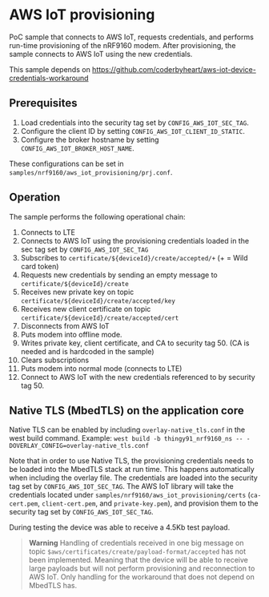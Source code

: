 # AWS IoT provisioning

PoC sample that connects to AWS IoT, requests credentials, and performs run-time provisioning of the nRF9160 modem.
After provisioning, the sample connects to AWS IoT using the new credentials.

This sample depends on https://github.com/coderbyheart/aws-iot-device-credentials-workaround

## Prerequisites

1. Load credentials into the security tag set by `CONFIG_AWS_IOT_SEC_TAG`.
2. Configure the client ID by setting `CONFIG_AWS_IOT_CLIENT_ID_STATIC`.
3. Configure the broker hostname by setting `CONFIG_AWS_IOT_BROKER_HOST_NAME`.

These configurations can be set in `samples/nrf9160/aws_iot_provisioning/prj.conf`.

## Operation

The sample performs the following operational chain:

1. Connects to LTE
2. Connects to AWS IoT using the provisioning credentials loaded in the sec tag set by `CONFIG_AWS_IOT_SEC_TAG`
3. Subscribes to `certificate/${deviceId}/create/accepted/+` (+ = Wild card token)
4. Requests new credentials by sending an empty message to `certificate/${deviceId}/create`
5. Receives new private key on topic `certificate/${deviceId}/create/accepted/key`
6. Receives new client certificate on topic `certificate/${deviceId}/create/accepted/cert`
7. Disconnects from AWS IoT
8. Puts modem into offline mode.
9. Writes private key, client certificate, and CA to security tag 50. (CA is needed and is hardcoded in the sample)
10. Clears subscriptions
11. Puts modem into normal mode (connects to LTE)
12. Connect to AWS IoT with the new credentials referenced to by security tag 50.

## Native TLS (MbedTLS) on the application core

Native TLS can be enabled by including `overlay-native_tls.conf` in the west build command.
Example: `west build -b thingy91_nrf9160_ns -- -DOVERLAY_CONFIG=overlay-native_tls.conf`

Note that in order to use Native TLS, the provisioning credentials needs to be loaded into the MbedTLS stack at run time.
This happens automatically when including the overlay file. The credentials are loaded into the security tag set by `CONFIG_AWS_IOT_SEC_TAG`.
The AWS IoT library will take the credentials located under `samples/nrf9160/aws_iot_provisioning/certs` (`ca-cert.pem`, `client-cert.pem`, and `private-key.pem`), and
provision them to the security tag set by `CONFIG_AWS_IOT_SEC_TAG`.

During testing the device was able to receive a 4.5Kb test payload.

> **Warning**
> Handling of credentials received in one big message on topic `$aws/certificates/create/payload-format/accepted` has not been implemented.
> Meaning that the device will be able to receive large payloads but will not perform provisioning and reconnection to AWS IoT.
> Only handling for the workaround that does not depend on MbedTLS has.

